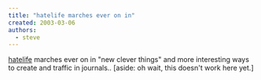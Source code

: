 ```yaml
---
title: "hatelife marches ever on in"
created: 2003-03-06
authors: 
  - steve
---
```


[hatelife](http://hatelife.org/) marches ever on in "new clever things" and more interesting ways to create and traffic in journals.. \[aside: oh wait, this doesn't work here yet.\]
